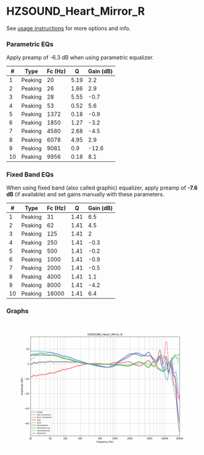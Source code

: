 # HZSOUND_Heart_Mirror_R
See [usage instructions](https://github.com/jaakkopasanen/AutoEq#usage) for more options and info.

### Parametric EQs
Apply preamp of -6.3 dB when using parametric equalizer.

|   # | Type    |   Fc (Hz) |    Q |   Gain (dB) |
|-----|---------|-----------|------|-------------|
|   1 | Peaking |        20 | 5.19 |         2.2 |
|   2 | Peaking |        26 | 1.66 |         2.9 |
|   3 | Peaking |        28 | 5.55 |        -0.7 |
|   4 | Peaking |        53 | 0.52 |         5.6 |
|   5 | Peaking |      1372 | 0.18 |        -0.9 |
|   6 | Peaking |      1850 | 1.27 |        -3.2 |
|   7 | Peaking |      4580 | 2.68 |        -4.5 |
|   8 | Peaking |      6078 | 4.95 |         2.9 |
|   9 | Peaking |      9081 | 0.9  |       -12.6 |
|  10 | Peaking |      9956 | 0.18 |         8.1 |

### Fixed Band EQs
When using fixed band (also called graphic) equalizer, apply preamp of **-7.6 dB** (if available) and set gains manually with these parameters.

|   # | Type    |   Fc (Hz) |    Q |   Gain (dB) |
|-----|---------|-----------|------|-------------|
|   1 | Peaking |        31 | 1.41 |         6.5 |
|   2 | Peaking |        62 | 1.41 |         4.5 |
|   3 | Peaking |       125 | 1.41 |         2   |
|   4 | Peaking |       250 | 1.41 |        -0.3 |
|   5 | Peaking |       500 | 1.41 |        -0.2 |
|   6 | Peaking |      1000 | 1.41 |        -0.9 |
|   7 | Peaking |      2000 | 1.41 |        -0.5 |
|   8 | Peaking |      4000 | 1.41 |         1.1 |
|   9 | Peaking |      8000 | 1.41 |        -4.2 |
|  10 | Peaking |     16000 | 1.41 |         6.4 |

### Graphs
![](./HZSOUND_Heart_Mirror_R.png)
